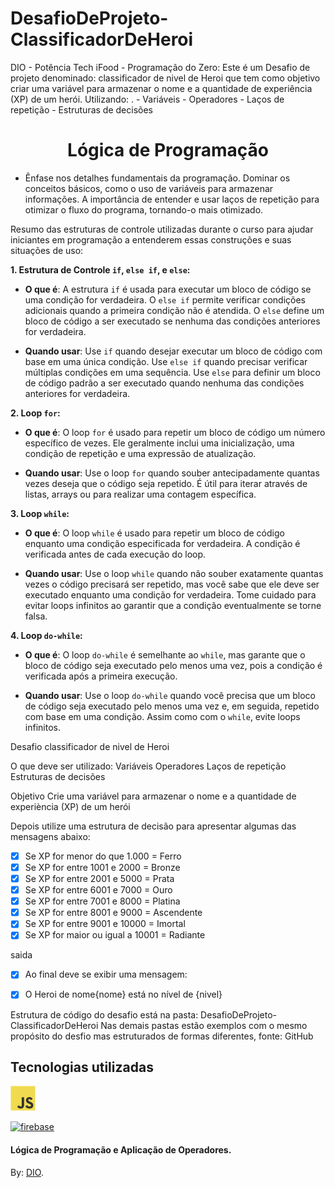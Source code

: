 # DesafioDeProjeto-ClassificadorDeHeroi
DIO - Potência Tech iFood - Programação do Zero: Este é um Desafio de projeto denominado: classificador de nivel de Heroi que tem como objetivo criar uma variável para armazenar o nome e a quantidade de experiência (XP) de um herói. Utilizando: . - Variáveis - Operadores - Laços de repetição - Estruturas de decisões


 <p> <h1 align="center">Lógica de Programação</h1></p>

 - Ênfase nos detalhes fundamentais da programação. Dominar os conceitos básicos, como o uso de variáveis para armazenar informações. A importância de entender e usar laços de repetição para otimizar o fluxo do programa, tornando-o mais otimizado.

Resumo das estruturas de controle utilizadas durante o curso para ajudar iniciantes em programação a entenderem essas construções e suas situações de uso:

**1. Estrutura de Controle `if`, `else if`, e `else`:**

- **O que é**: A estrutura `if` é usada para executar um bloco de código se uma condição for verdadeira. O `else if` permite verificar condições adicionais quando a primeira condição não é atendida. O `else` define um bloco de código a ser executado se nenhuma das condições anteriores for verdadeira.

- **Quando usar**: Use `if` quando desejar executar um bloco de código com base em uma única condição. Use `else if` quando precisar verificar múltiplas condições em uma sequência. Use `else` para definir um bloco de código padrão a ser executado quando nenhuma das condições anteriores for verdadeira.

**2. Loop `for`:**

- **O que é**: O loop `for` é usado para repetir um bloco de código um número específico de vezes. Ele geralmente inclui uma inicialização, uma condição de repetição e uma expressão de atualização.

- **Quando usar**: Use o loop `for` quando souber antecipadamente quantas vezes deseja que o código seja repetido. É útil para iterar através de listas, arrays ou para realizar uma contagem específica.

**3. Loop `while`:**

- **O que é**: O loop `while` é usado para repetir um bloco de código enquanto uma condição especificada for verdadeira. A condição é verificada antes de cada execução do loop.

- **Quando usar**: Use o loop `while` quando não souber exatamente quantas vezes o código precisará ser repetido, mas você sabe que ele deve ser executado enquanto uma condição for verdadeira. Tome cuidado para evitar loops infinitos ao garantir que a condição eventualmente se torne falsa.

**4. Loop `do-while`:**

- **O que é**: O loop `do-while` é semelhante ao `while`, mas garante que o bloco de código seja executado pelo menos uma vez, pois a condição é verificada após a primeira execução.

- **Quando usar**: Use o loop `do-while` quando você precisa que um bloco de código seja executado pelo menos uma vez e, em seguida, repetido com base em uma condição. Assim como com o `while`, evite loops infinitos.

Desafio classificador de nivel de Heroi

O que deve ser utilizado:
  Variáveis 
  Operadores
  Laços de repetição
  Estruturas de decisões

Objetivo
  Crie uma variável para armazenar o nome e a quantidade de experiència (XP) de um herói

  Depois utilize uma estrutura de decisão para apresentar algumas das mensagens abaixo:

- [x] Se XP for menor do que 1.000 = Ferro
- [x] Se XP for entre 1001 e 2000 = Bronze
- [x] Se XP for entre 2001 e 5000 = Prata 
- [x] Se XP for entre 6001 e 7000 = Ouro
- [x] Se XP for entre 7001 e 8000 = Platina 
- [x] Se XP for entre 8001 e 9000 = Ascendente
- [x] Se XP for entre 9001 e 10000 = Imortal
- [x] Se XP for maior ou igual a 10001 = Radiante

saida
- [x] Ao final deve se exibir uma mensagem:

- [x] O Heroi de nome{nome} está no nível de {nivel}

Estrutura de código do desafio está na pasta: DesafioDeProjeto-ClassificadorDeHeroi
Nas demais pastas estão exemplos com o mesmo propósito do desfio mas estruturados de formas diferentes, fonte: GitHub

## Tecnologias utilizadas

<a href="#" target="_blank"> <img src="https://raw.githubusercontent.com/devicons/devicon/master/icons/javascript/javascript-original.svg" alt="html" width="40" height="40"/> </a> 

<a href="#" target="_blank"> <img src="https://camo.githubusercontent.com/ee5225ba7c4338f1a1c10121ec32c396e1a4a2f5b0b58b6afd6d5c56ff5d6196/68747470733a2f2f63646e2e6a7364656c6976722e6e65742f67682f64657669636f6e732f64657669636f6e2f69636f6e732f7673636f64652f7673636f64652d6f726967696e616c2d776f72646d61726b2e737667" alt="firebase" width="40" height="40"/> </a>

#### Lógica de Programação e Aplicação de Operadores. 

By:
[DIO](https://www.dio.me/).